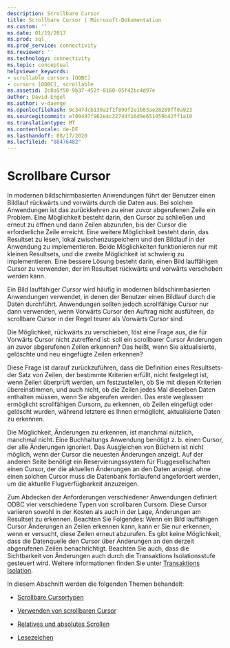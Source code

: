 ```yaml
---
description: Scrollbare Cursor
title: Scrollbare Cursor | Microsoft-Dokumentation
ms.custom: ''
ms.date: 01/19/2017
ms.prod: sql
ms.prod_service: connectivity
ms.reviewer: ''
ms.technology: connectivity
ms.topic: conceptual
helpviewer_keywords:
- scrollable cursors [ODBC]
- cursors [ODBC], scrollable
ms.assetid: 2c8a5f50-9b37-452f-8160-05f42bc4d97e
author: David-Engel
ms.author: v-daenge
ms.openlocfilehash: 9c347dcb130a2f1f899f2e1b83ae28289ff0a923
ms.sourcegitcommit: e700497f962e4c2274df16d9e651059b42ff1a10
ms.translationtype: MT
ms.contentlocale: de-DE
ms.lasthandoff: 08/17/2020
ms.locfileid: "88476482"
---
```

# <a name="scrollable-cursors"></a>Scrollbare Cursor
In modernen bildschirmbasierten Anwendungen führt der Benutzer einen Bildlauf rückwärts und vorwärts durch die Daten aus. Bei solchen Anwendungen ist das zurückkehren zu einer zuvor abgerufenen Zeile ein Problem. Eine Möglichkeit besteht darin, den Cursor zu schließen und erneut zu öffnen und dann Zeilen abzurufen, bis der Cursor die erforderliche Zeile erreicht. Eine weitere Möglichkeit besteht darin, das Resultset zu lesen, lokal zwischenzuspeichern und den Bildlauf in der Anwendung zu implementieren. Beide Möglichkeiten funktionieren nur mit kleinen Resultsets, und die zweite Möglichkeit ist schwierig zu implementieren. Eine bessere Lösung besteht darin, einen Bild lauffähigen Cursor zu verwenden, der im Resultset rückwärts und vorwärts verschoben *werden* kann.  
  
 Ein Bild lauffähiger *Cursor* wird häufig in modernen bildschirmbasierten Anwendungen verwendet, in denen der Benutzer einen Bildlauf durch die Daten durchführt. Anwendungen sollten jedoch scrollfähige Cursor nur dann verwenden, wenn Vorwärts Cursor den Auftrag nicht ausführen, da scrollbare Cursor in der Regel teurer als Vorwärts Cursor sind.  
  
 Die Möglichkeit, rückwärts zu verschieben, löst eine Frage aus, die für Vorwärts Cursor nicht zutreffend ist: soll ein scrollbarer Cursor Änderungen an zuvor abgerufenen Zeilen erkennen? Das heißt, wenn Sie aktualisierte, gelöschte und neu eingefügte Zeilen erkennen?  
  
 Diese Frage ist darauf zurückzuführen, dass die Definition eines Resultsets-der Satz von Zeilen, der bestimmte Kriterien erfüllt, nicht festgelegt ist, wenn Zeilen überprüft werden, um festzustellen, ob Sie mit diesen Kriterien übereinstimmen, und auch nicht, ob die Zeilen jedes Mal dieselben Daten enthalten müssen, wenn Sie abgerufen werden. Das erste weglassen ermöglicht scrollfähigen Cursorn, zu erkennen, ob Zeilen eingefügt oder gelöscht wurden, während letztere es Ihnen ermöglicht, aktualisierte Daten zu erkennen.  
  
 Die Möglichkeit, Änderungen zu erkennen, ist manchmal nützlich, manchmal nicht. Eine Buchhaltungs Anwendung benötigt z. b. einen Cursor, der alle Änderungen ignoriert. Das Ausgleichen von Büchern ist nicht möglich, wenn der Cursor die neuesten Änderungen anzeigt. Auf der anderen Seite benötigt ein Reservierungssystem für Fluggesellschaften einen Cursor, der die aktuellen Änderungen an den Daten anzeigt. ohne einen solchen Cursor muss die Datenbank fortlaufend angefordert werden, um die aktuelle Flugverfügbarkeit anzuzeigen.  
  
 Zum Abdecken der Anforderungen verschiedener Anwendungen definiert ODBC vier verschiedene Typen von scrollbaren Cursorn. Diese Cursor variieren sowohl in der Kosten als auch in der Lage, Änderungen am Resultset zu erkennen. Beachten Sie Folgendes: Wenn ein Bild lauffähigen Cursor Änderungen an Zeilen erkennen kann, kann er Sie nur erkennen, wenn er versucht, diese Zeilen erneut abzurufen. Es gibt keine Möglichkeit, dass die Datenquelle den Cursor über Änderungen an den derzeit abgerufenen Zeilen benachrichtigt. Beachten Sie auch, dass die Sichtbarkeit von Änderungen auch durch die Transaktions Isolationsstufe gesteuert wird. Weitere Informationen finden Sie unter [Transaktions Isolation](../../../odbc/reference/develop-app/transaction-isolation.md).  
  
 In diesem Abschnitt werden die folgenden Themen behandelt:  
  
-   [Scrollbare Cursortypen](../../../odbc/reference/develop-app/scrollable-cursor-types.md)  
  
-   [Verwenden von scrollbaren Cursor](../../../odbc/reference/develop-app/using-scrollable-cursors.md)  
  
-   [Relatives und absolutes Scrollen](../../../odbc/reference/develop-app/relative-and-absolute-scrolling.md)  
  
-   [Lesezeichen](../../../odbc/reference/develop-app/bookmarks-odbc.md)
